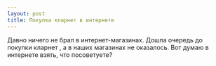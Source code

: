 ```yaml
---
layout: post 
title: Покупка кларнет в интернете 
--- 
```

Давно ничего не брал в интернет-магазинах. Дошла очередь до покупки кларнет , а в наших магазинах не оказалось. Вот думаю в интернете взять, что посоветуете?
